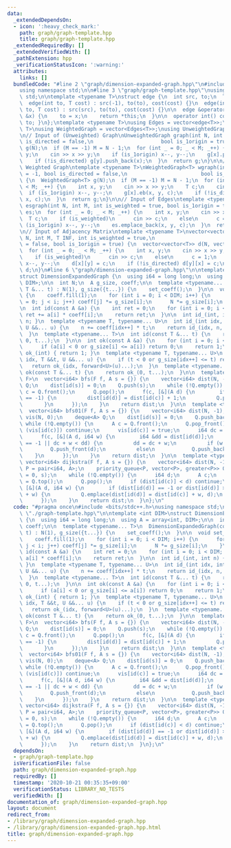 ```yaml
---
data:
  _extendedDependsOn:
  - icon: ':heavy_check_mark:'
    path: graph/graph-template.hpp
    title: graph/graph-template.hpp
  _extendedRequiredBy: []
  _extendedVerifiedWith: []
  _pathExtension: hpp
  _verificationStatusIcon: ':warning:'
  attributes:
    links: []
  bundledCode: "#line 2 \"graph/dimension-expanded-graph.hpp\"\n#include <bits/stdc++.h>\n\
    using namespace std;\n\n#line 3 \"graph/graph-template.hpp\"\nusing namespace\
    \ std;\n\ntemplate <typename T>\nstruct edge {\n  int src, to;\n  T cost;\n\n\
    \  edge(int to, T cost) : src(-1), to(to), cost(cost) {}\n  edge(int src, int\
    \ to, T cost) : src(src), to(to), cost(cost) {}\n\n  edge &operator=(const int\
    \ &x) {\n    to = x;\n    return *this;\n  }\n\n  operator int() const { return\
    \ to; }\n};\ntemplate <typename T>\nusing Edges = vector<edge<T>>;\ntemplate <typename\
    \ T>\nusing WeightedGraph = vector<Edges<T>>;\nusing UnweightedGraph = vector<vector<int>>;\n\
    \n// Input of (Unweighted) Graph\nUnweightedGraph graph(int N, int M = -1, bool\
    \ is_directed = false,\n                      bool is_1origin = true) {\n  UnweightedGraph\
    \ g(N);\n  if (M == -1) M = N - 1;\n  for (int _ = 0; _ < M; _++) {\n    int x,\
    \ y;\n    cin >> x >> y;\n    if (is_1origin) x--, y--;\n    g[x].push_back(y);\n\
    \    if (!is_directed) g[y].push_back(x);\n  }\n  return g;\n}\n\n// Input of\
    \ Weighted Graph\ntemplate <typename T>\nWeightedGraph<T> wgraph(int N, int M\
    \ = -1, bool is_directed = false,\n                        bool is_1origin = true)\
    \ {\n  WeightedGraph<T> g(N);\n  if (M == -1) M = N - 1;\n  for (int _ = 0; _\
    \ < M; _++) {\n    int x, y;\n    cin >> x >> y;\n    T c;\n    cin >> c;\n  \
    \  if (is_1origin) x--, y--;\n    g[x].eb(x, y, c);\n    if (!is_directed) g[y].eb(y,\
    \ x, c);\n  }\n  return g;\n}\n\n// Input of Edges\ntemplate <typename T>\nEdges<T>\
    \ esgraph(int N, int M, int is_weighted = true, bool is_1origin = true) {\n  Edges<T>\
    \ es;\n  for (int _ = 0; _ < M; _++) {\n    int x, y;\n    cin >> x >> y;\n  \
    \  T c;\n    if (is_weighted)\n      cin >> c;\n    else\n      c = 1;\n    if\
    \ (is_1origin) x--, y--;\n    es.emplace_back(x, y, c);\n  }\n  return es;\n}\n\
    \n// Input of Adjacency Matrix\ntemplate <typename T>\nvector<vector<T>> adjgraph(int\
    \ N, int M, T INF, int is_weighted = true,\n                           bool is_directed\
    \ = false, bool is_1origin = true) {\n  vector<vector<T>> d(N, vector<T>(N, INF));\n\
    \  for (int _ = 0; _ < M; _++) {\n    int x, y;\n    cin >> x >> y;\n    T c;\n\
    \    if (is_weighted)\n      cin >> c;\n    else\n      c = 1;\n    if (is_1origin)\
    \ x--, y--;\n    d[x][y] = c;\n    if (!is_directed) d[y][x] = c;\n  }\n  return\
    \ d;\n}\n#line 6 \"graph/dimension-expanded-graph.hpp\"\n\ntemplate <int DIM>\n\
    struct DimensionExpandedGraph {\n  using i64 = long long;\n  using A = array<int,\
    \ DIM>;\n\n  int N;\n  A g_size, coeff;\n\n  template <typename... T>\n  DimensionExpandedGraph(const\
    \ T &... t) : N(1), g_size({t...}) {\n    set_coeff();\n  }\n\n  void set_coeff()\
    \ {\n    coeff.fill(1);\n    for (int i = 0; i < DIM; i++) {\n      for (int j\
    \ = 0; j < i; j++) coeff[j] *= g_size[i];\n      N *= g_size[i];\n    }\n  }\n\
    \n  int id(const A &a) {\n    int ret = 0;\n    for (int i = 0; i < DIM; i++)\
    \ ret += a[i] * coeff[i];\n    return ret;\n  }\n\n  int id_(int, int n) { return\
    \ n; }\n  template <typename T, typename... U>\n  int id_(int idx, int n, T &&t,\
    \ U &&... u) {\n    n += coeff[idx++] * t;\n    return id_(idx, n, forward<U>(u)...);\n\
    \  }\n  template <typename... T>\n  int id(const T &... t) {\n    return id_(0,\
    \ 0, t...);\n  }\n\n  int ok(const A &a) {\n    for (int i = 0; i < DIM; i++)\n\
    \      if (a[i] < 0 or g_size[i] <= a[i]) return 0;\n    return 1;\n  }\n\n  int\
    \ ok_(int) { return 1; }\n  template <typename T, typename... U>\n  int ok_(int\
    \ idx, T &&t, U &&... u) {\n    if (t < 0 or g_size[idx++] <= t) return 0;\n \
    \   return ok_(idx, forward<U>(u)...);\n  }\n  template <typename... T>\n  int\
    \ ok(const T &... t) {\n    return ok_(0, t...);\n  }\n\n  template <typename\
    \ F>\n  vector<i64> bfs(F f, A s = {}) {\n    vector<i64> dist(N, -1);\n    queue<A>\
    \ Q;\n    dist[id(s)] = 0;\n    Q.push(s);\n    while (!Q.empty()) {\n      A\
    \ c = Q.front();\n      Q.pop();\n      f(c, [&](A d) {\n        if (dist[id(d)]\
    \ == -1) {\n          dist[id(d)] = dist[id(c)] + 1;\n          Q.push(d);\n \
    \       }\n      });\n    }\n    return dist;\n  }\n\n  template <typename F>\n\
    \  vector<i64> bfs01(F f, A s = {}) {\n    vector<i64> dist(N, -1);\n    vector<bool>\
    \ vis(N, 0);\n    deque<A> Q;\n    dist[id(s)] = 0;\n    Q.push_back(s);\n   \
    \ while (!Q.empty()) {\n      A c = Q.front();\n      Q.pop_front();\n      if\
    \ (vis[id(c)]) continue;\n      vis[id(c)] = true;\n      i64 dc = dist[id(c)];\n\
    \      f(c, [&](A d, i64 w) {\n        i64 &dd = dist[id(d)];\n        if (dd\
    \ == -1 || dc + w < dd) {\n          dd = dc + w;\n          if (w == 0)\n   \
    \         Q.push_front(d);\n          else\n            Q.push_back(d);\n    \
    \    }\n      });\n    }\n    return dist;\n  }\n\n  template <typename F>\n \
    \ vector<i64> dijkstra(F f, A s = {}) {\n    vector<i64> dist(N, -1);\n    using\
    \ P = pair<i64, A>;\n    priority_queue<P, vector<P>, greater<P>> Q;\n    Q.emplace(dist[id(s)]\
    \ = 0, s);\n    while (!Q.empty()) {\n      i64 d;\n      A c;\n      tie(d, c)\
    \ = Q.top();\n      Q.pop();\n      if (dist[id(c)] < d) continue;\n      f(c,\
    \ [&](A d, i64 w) {\n        if (dist[id(d)] == -1 or dist[id(d)] > dist[id(c)]\
    \ + w) {\n          Q.emplace(dist[id(d)] = dist[id(c)] + w, d);\n        }\n\
    \      });\n    }\n    return dist;\n  }\n};\n"
  code: "#pragma once\n#include <bits/stdc++.h>\nusing namespace std;\n\n#include\
    \ \"./graph-template.hpp\"\n\ntemplate <int DIM>\nstruct DimensionExpandedGraph\
    \ {\n  using i64 = long long;\n  using A = array<int, DIM>;\n\n  int N;\n  A g_size,\
    \ coeff;\n\n  template <typename... T>\n  DimensionExpandedGraph(const T &...\
    \ t) : N(1), g_size({t...}) {\n    set_coeff();\n  }\n\n  void set_coeff() {\n\
    \    coeff.fill(1);\n    for (int i = 0; i < DIM; i++) {\n      for (int j = 0;\
    \ j < i; j++) coeff[j] *= g_size[i];\n      N *= g_size[i];\n    }\n  }\n\n  int\
    \ id(const A &a) {\n    int ret = 0;\n    for (int i = 0; i < DIM; i++) ret +=\
    \ a[i] * coeff[i];\n    return ret;\n  }\n\n  int id_(int, int n) { return n;\
    \ }\n  template <typename T, typename... U>\n  int id_(int idx, int n, T &&t,\
    \ U &&... u) {\n    n += coeff[idx++] * t;\n    return id_(idx, n, forward<U>(u)...);\n\
    \  }\n  template <typename... T>\n  int id(const T &... t) {\n    return id_(0,\
    \ 0, t...);\n  }\n\n  int ok(const A &a) {\n    for (int i = 0; i < DIM; i++)\n\
    \      if (a[i] < 0 or g_size[i] <= a[i]) return 0;\n    return 1;\n  }\n\n  int\
    \ ok_(int) { return 1; }\n  template <typename T, typename... U>\n  int ok_(int\
    \ idx, T &&t, U &&... u) {\n    if (t < 0 or g_size[idx++] <= t) return 0;\n \
    \   return ok_(idx, forward<U>(u)...);\n  }\n  template <typename... T>\n  int\
    \ ok(const T &... t) {\n    return ok_(0, t...);\n  }\n\n  template <typename\
    \ F>\n  vector<i64> bfs(F f, A s = {}) {\n    vector<i64> dist(N, -1);\n    queue<A>\
    \ Q;\n    dist[id(s)] = 0;\n    Q.push(s);\n    while (!Q.empty()) {\n      A\
    \ c = Q.front();\n      Q.pop();\n      f(c, [&](A d) {\n        if (dist[id(d)]\
    \ == -1) {\n          dist[id(d)] = dist[id(c)] + 1;\n          Q.push(d);\n \
    \       }\n      });\n    }\n    return dist;\n  }\n\n  template <typename F>\n\
    \  vector<i64> bfs01(F f, A s = {}) {\n    vector<i64> dist(N, -1);\n    vector<bool>\
    \ vis(N, 0);\n    deque<A> Q;\n    dist[id(s)] = 0;\n    Q.push_back(s);\n   \
    \ while (!Q.empty()) {\n      A c = Q.front();\n      Q.pop_front();\n      if\
    \ (vis[id(c)]) continue;\n      vis[id(c)] = true;\n      i64 dc = dist[id(c)];\n\
    \      f(c, [&](A d, i64 w) {\n        i64 &dd = dist[id(d)];\n        if (dd\
    \ == -1 || dc + w < dd) {\n          dd = dc + w;\n          if (w == 0)\n   \
    \         Q.push_front(d);\n          else\n            Q.push_back(d);\n    \
    \    }\n      });\n    }\n    return dist;\n  }\n\n  template <typename F>\n \
    \ vector<i64> dijkstra(F f, A s = {}) {\n    vector<i64> dist(N, -1);\n    using\
    \ P = pair<i64, A>;\n    priority_queue<P, vector<P>, greater<P>> Q;\n    Q.emplace(dist[id(s)]\
    \ = 0, s);\n    while (!Q.empty()) {\n      i64 d;\n      A c;\n      tie(d, c)\
    \ = Q.top();\n      Q.pop();\n      if (dist[id(c)] < d) continue;\n      f(c,\
    \ [&](A d, i64 w) {\n        if (dist[id(d)] == -1 or dist[id(d)] > dist[id(c)]\
    \ + w) {\n          Q.emplace(dist[id(d)] = dist[id(c)] + w, d);\n        }\n\
    \      });\n    }\n    return dist;\n  }\n};\n"
  dependsOn:
  - graph/graph-template.hpp
  isVerificationFile: false
  path: graph/dimension-expanded-graph.hpp
  requiredBy: []
  timestamp: '2020-10-21 00:35:35+09:00'
  verificationStatus: LIBRARY_NO_TESTS
  verifiedWith: []
documentation_of: graph/dimension-expanded-graph.hpp
layout: document
redirect_from:
- /library/graph/dimension-expanded-graph.hpp
- /library/graph/dimension-expanded-graph.hpp.html
title: graph/dimension-expanded-graph.hpp
---
```

